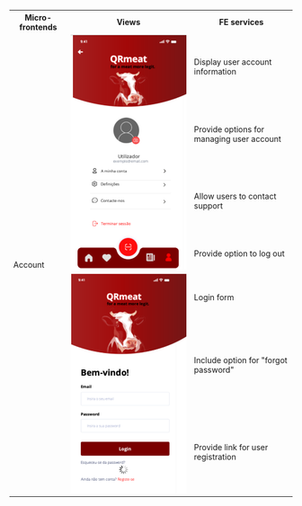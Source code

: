 <table>
  <tr>
    <th>Micro-frontends</th>
    <th>Views</th>
    <th>FE services</th>
  </tr>

  <tr>
    <td rowspan="7">Account</td>
    <td  rowspan="4"><img src="../images/conta.png" ></td>
    <td >Display user account information</td>
  </tr>
  <tr>
    <td>Provide options for managing user account</td>
  </tr>
  <tr>
    <td>Allow users to contact support</td>
  </tr>
  <tr>
    <td>Provide option to log out</td>
  </tr>

  <tr>
    <td rowspan="3" ><img src="../images/login.png" ></td>
    <td> Login form </td>
  </tr>
  <tr>
    <td>Include option for "forgot password"</td>
  </tr>
  <tr>
    <td>Provide link for user registration</td>
  </tr>

</table>